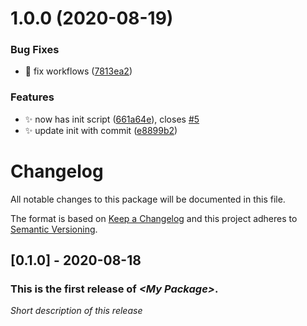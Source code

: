 # 1.0.0 (2020-08-19)


### Bug Fixes

* :bug: fix workflows ([7813ea2](https://github.com/CareBoo/UPMTemplate-2019.4/commit/7813ea2c2fa3ba0166b5eb5f30e2ddea832fc91c))


### Features

* :sparkles: now has init script ([661a64e](https://github.com/CareBoo/UPMTemplate-2019.4/commit/661a64e64c5694714ef634b4cc2910161dc8b6a8)), closes [#5](https://github.com/CareBoo/UPMTemplate-2019.4/issues/5)
* :sparkles: update init with commit ([e8899b2](https://github.com/CareBoo/UPMTemplate-2019.4/commit/e8899b202be5fb5de8c5c99c822c940ea398c10f))

# Changelog
All notable changes to this package will be documented in this file.

The format is based on [Keep a Changelog](http://keepachangelog.com/en/1.0.0/)
and this project adheres to [Semantic Versioning](http://semver.org/spec/v2.0.0.html).

## [0.1.0] - 2020-08-18

### This is the first release of *\<My Package\>*.

*Short description of this release*
